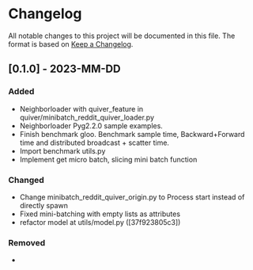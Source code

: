 # Changelog

All notable changes to this project will be documented in this file.
The format is based on [Keep a Changelog](http://keepachangelog.com/en/1.0.0/).

## [0.1.0] - 2023-MM-DD
### Added
- Neighborloader with quiver_feature in quiver/minibatch_reddit_quiver_loader.py
- Neighborloader Pyg2.2.0 sample examples.
- Finish benchmark gloo. Benchmark sample time, Backward+Forward time and distributed broadcast + scatter time.
- Import benchmark utils.py
- Implement get micro batch, slicing mini batch function
### Changed
- Change minibatch_reddit_quiver_origin.py to Process start instead of directly spawn
- Fixed mini-batching with empty lists as attributes
- refactor model at utils/model.py   ([37f923805c3])
### Removed
-
